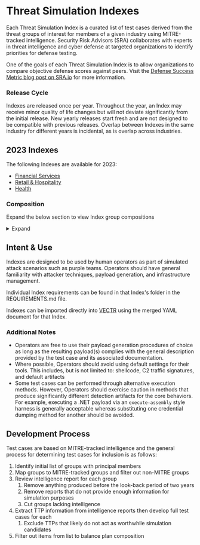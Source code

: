 # Threat Simulation Indexes

Each Threat Simulation Index is a curated list of test cases derived from the threat groups of interest for members of a given industry using MITRE-tracked intelligence. Security Risk Advisors (SRA) collaborates with experts in threat intelligence and cyber defense at targeted organizations to identify priorities for defense testing.  

One of the goals of each Threat Simulation Index is to allow organizations to compare objective defense scores against peers. Visit the [Defense Success Metric blog post on SRA.io](https://sra.io/blog/the-road-to-benchmarked-mitre-attck-alignment-defense-success-metrics/) for more information.

### Release Cycle

Indexes are released once per year. Throughout the year, an Index may receive minor quality of life changes but will not deviate significantly from the initial release. New yearly releases start fresh and are not designed to be compatible with previous releases. Overlap between Indexes in the same industry for different years is incidental, as is overlap across industries.

## 2023 Indexes

The following Indexes are available for 2023:

- [Financial Services](fs-index-2023/)
- [Retail & Hospitality](rh-index-2023/)
- [Health](h-index-2023/)

### Composition

Expand the below section to view Index group compositions

<details>
  <summary>Expand</summary>

**Financial Services**

- [APT28](https://attack.mitre.org/groups/G0007/)
- [APT29](https://attack.mitre.org/groups/G0016/)
- [APT41](https://attack.mitre.org/groups/G0096/)
- [Bazar](https://attack.mitre.org/software/S0534/)
- [Bumblebee](https://attack.mitre.org/software/S1039/) (& Quantum)
- [LAPSUS$](https://attack.mitre.org/groups/G1004/)
- [QakBot](https://attack.mitre.org/software/S0650/)

**Retail & Hospitality**

- [APT41](https://attack.mitre.org/groups/G0096/)
- [Conti](https://attack.mitre.org/software/S0575/)
- [Bumblebee](https://attack.mitre.org/software/S1039/) (& Quantum)
- [FIN7](https://attack.mitre.org/groups/G0046/)
- [LAPSUS$](https://attack.mitre.org/groups/G1004/)
- [QakBot](https://attack.mitre.org/software/S0650/)

**Health**

- [APT29](https://attack.mitre.org/groups/G0016/)
- [Bazar](https://attack.mitre.org/software/S0534/)
- [BlackTech](https://attack.mitre.org/groups/G0098/)
- [Bumblebee](https://attack.mitre.org/software/S1039/) (& Quantum)
- [Conti](https://attack.mitre.org/software/S0575/)
- [Kimsuky](https://attack.mitre.org/groups/G0094/)
- [QakBot](https://attack.mitre.org/software/S0650/)

</details>

## Intent & Use

Indexes are designed to be used by human operators as part of simulated attack scenarios such as purple teams. Operators should have general familiarity with attacker techniques, payload generation, and infrastructure management.

Individual Index requirements can be found in that Index's folder in the REQUIREMENTS.md file.

Indexes can be imported directly into [VECTR](https://vectr.io) using the merged YAML document for that Index.

### Additional Notes

- Operators are free to use their payload generation procedures of choice as long as the resulting payload(s) complies with the general description provided by the test case and its associated documentation.
- Where possible, Operators should avoid using default settings for their tools. This includes, but is not limited to: shellcode, C2 traffic signatures, and default artifacts
- Some test cases can be performed through alternative execution methods. However, Operators should exercise caution in methods that produce significantly different detection artifacts for the core behaviors. For example, executing a .NET payload via an `execute-assembly` style harness is generally acceptable whereas substituting one credential dumping method for another should be avoided.

## Development Process

Test cases are based on MITRE-tracked intelligence and the general process for determining test cases for inclusion is as follows:

1. Identify initial list of groups with principal members
2. Map groups to MITRE-tracked groups and filter out non-MITRE groups
3. Review intelligence report for each group
    1. Remove anything produced before the look-back period of two years
    2. Remove reports that do not provide enough information for simulation purposes
    3. Cut groups lacking intelligence
4. Extract TTP information from intelligence reports then develop full test cases for each
    1. Exclude TTPs that likely do not act as worthwhile simulation candidates
5. Filter out items from list to balance plan composition

